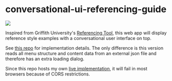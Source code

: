 # conversational-ui-referencing-guide

![](https://raw.githubusercontent.com/dermike/conversational-ui-referencing-guide/master/screenshot/screenshot.jpg)

Inspired from Griffith University's [Referencing Tool](https://app.secure.griffith.edu.au/reference_tool/index.html), this web app will display reference style examples with a conversational user interface on top.

See [this repo](https://github.com/dermike/conversational-ui) for implementation details. The only difference is this version reads all menu structure and content data from an external json file and therefore has an extra loading dialog.

Since this repo hosts my own [live implementation](https://tools.kib.ki.se/referensguide/conversation), it will fail in most browsers because of CORS restrictions.
